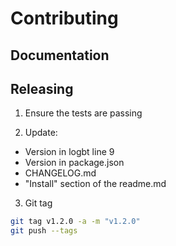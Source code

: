 # Contributing

## Documentation

## Releasing

1) Ensure the tests are passing

2) Update:

- Version in logbt line 9
- Version in package.json
- CHANGELOG.md
- "Install" section of the readme.md

3) Git tag

```bash
git tag v1.2.0 -a -m "v1.2.0"
git push --tags
```
